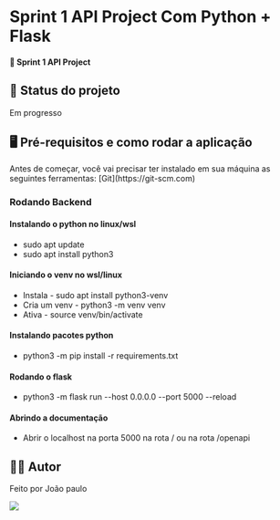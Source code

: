 <h1>Sprint 1 API Project Com Python + Flask</h1>
<h4>🚀 Sprint 1 API Project</h4>

<h2>🚧 Status do projeto</h2>
<p>Em progresso</p>

<h2>🖥️ Pré-requisitos e como rodar a aplicação</h2>
<p>
Antes de começar, você vai precisar ter instalado em sua máquina as seguintes ferramentas:
[Git](https://git-scm.com) 
</p>

<h3>Rodando Backend</h3>

<h4>Instalando o python no linux/wsl</h4>
<ul>
    <li>sudo apt update</li>
    <li>sudo apt install python3</li>
</ul>

<h4>Iniciando o venv no wsl/linux</h4>

<ul>
    <li>Instala - sudo apt install python3-venv</li>
    <li>Cria um venv  - python3 -m venv venv</li>
    <li>Ativa - source venv/bin/activate</li>
</ul>

<h4>Instalando pacotes python</h4>

<ul>
    <li>
      python3 -m pip install -r requirements.txt
    </li>
</ul>

<h4>Rodando o flask</h4>

<ul>
    <li>
       python3 -m flask run --host 0.0.0.0 --port 5000 --reload
    </li>
</ul>


<h4>Abrindo a documentação</h4>

<ul>
    <li>
        Abrir o localhost na porta 5000 na rota / ou na rota /openapi
    </li>
</ul>


<h2>🧑🏻‍ Autor</h2>
<p>Feito por João paulo</p>
<a href="mailto:joaopauloneto3687@gmail.com">
	<img src="https://img.shields.io/badge/-joaopauloneto3687@gmail.com-c14438?style=flat-square&logo=Gmail&logoColor=white&link=mailto:joaopauloneto3687@gmail.com">
</a>
